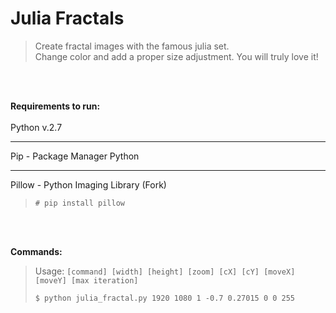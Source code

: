 # Julia Fractals
>Create fractal images with the famous julia set.<br>
>Change color and add a proper size adjustment. You will truly love it!

<br><br>

<b>Requirements to run:</b>
<br><br>
Python v.2.7
***
Pip - Package Manager Python
***
Pillow - Python Imaging Library (Fork)
 >`# pip install pillow`

<br><br>

<b>Commands:</b>
>Usage: `[command] [width] [height] [zoom] [cX] [cY] [moveX] [moveY] [max iteration]`
>
> `$ python julia_fractal.py 1920 1080 1 -0.7 0.27015 0 0 255`
